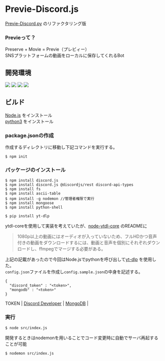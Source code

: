 # Previe-Discord.js
[Previe-Discord.py](https://github.com/te94d/Previe-Discord.py) のリファクタリング版
### Previeって？  
Preserve + Movie = Previe（プレビィー）  
SNSプラットフォームの動画をローカルに保存してくれるBot
## 開発環境
![](https://img.shields.io/badge/Node.js-v18.9.0-blue)
![](https://img.shields.io/badge/discord.js-v14.3.0-blue)
![](https://img.shields.io/badge/python-v3.10.6-blue)
![](https://img.shields.io/badge/yt--dlp-v2022.8.8-blue)  
## ビルド
[Node.js](https://nodejs.org/ja/) をインストール  
[python3](https://www.python.org/) をインストール
### package.jsonの作成
作成するディレクトリに移動し下記コマンドを実行する。
```
$ npm init
```
### パッケージのインストール
```
$ npm install discord.js
$ npm install discord.js @discordjs/rest discord-api-types
$ npm install fs
$ npm install ascii-table
$ npm install -g nodemon //管理者権限で実行
$ npm install mongoose
$ npm install python-shell
```
```
$ pip install yt-dlp
```
ytdl-coreを使用して実装を考えていたが、[node-ytdl-core](https://github.com/fent/node-ytdl-core) のREADMEに
>1080p以上の動画にはオーディオが入っていないため、フルHDかつ音声付きの動画をダウンロードするには、動画と音声を個別にそれぞれダウンロードし、ffmpegでマージする必要がある。  

上記の記載があったので今回はNode.jsでpythonを呼び出して[yt-dlp](https://github.com/yt-dlp/yt-dlp) を使用した。  
`config.json`ファイルを作成し`config.sample.json`の中身を記述する。
```
{
  "discord_token" : "<token>",
  "mongodb" : "<token>"
}
```
TOKEN | [Discord Developer](https://discord.com/developers/applications/) | [MongoDB](https://www.mongodb.com/) |
### 実行
```
$ node src/index.js
```
開発するときはnodemonを用いることでコード変更時に自動でサーバ再起することが可能
```
$ nodemon src/index.js
```